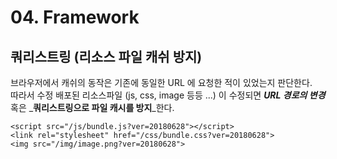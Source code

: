 # 04. Framework

## 쿼리스트링 \(리소스 파일 캐쉬 방지\)

브라우저에서 캐쉬의 동작은 기존에 동일한 URL 에 요청한 적이 있었는지 판단한다.  
따라서 수정 배포된 리소스파일 \(js, css, image 등등 ...\) 이 수정되면 _**URL 경로의 변경**_ 혹은 _**쿼리스트링으로 파일 캐시를 방지**_한다. 

```markup
<script src="/js/bundle.js?ver=20180628"></script>
<link rel="stylesheet" href="/css/bundle.css?ver=20180628">
<img src="/img/image.png?ver=20180628">
```



